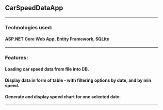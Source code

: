 ﻿## CarSpeedDataApp
---
### Technologies used:
#### ASP.NET Core Web App, Entity Framework, SQLite
---
### Features:
#### Loading car speed data from file into DB.
#### Display data in form of table - with filtering options by date, and by min speed.
#### Generate and display speed chart for one selected date.
---

